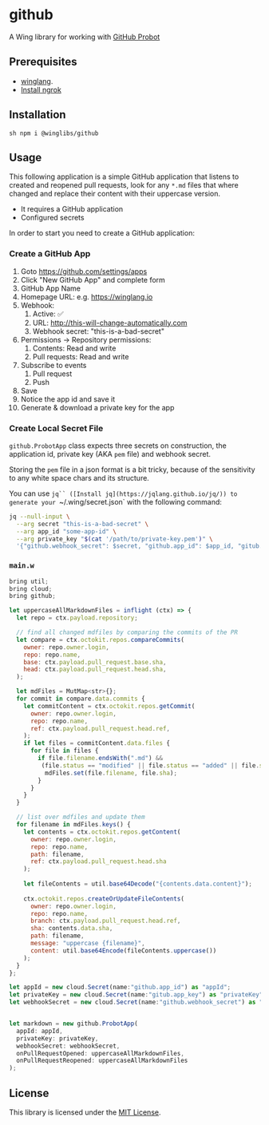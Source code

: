 # github

A Wing library for working with [GitHub Probot](https://github.com/probot/probot)


## Prerequisites

* [winglang](https://winglang.io).
* [Install ngrok](https://ngrok.com/docs/getting-started/)


## Installation

`sh
npm i @winglibs/github
`

## Usage

This following application is a simple GitHub application that listens to created and reopened 
pull requests, look for any `*.md` files that where changed and replace their content with their 
uppercase version. 

* It requires a GitHub application
* Configured secrets 

In order to start you need to create a GitHub application:

### Create a GitHub App

1. Goto https://github.com/settings/apps
2. Click "New GitHub App" and complete form
3. GitHub App Name
4. Homepage URL: e.g. https://winglang.io
5. Webhook:
   1. Active: ✅
   2. URL: http://this-will-change-automatically.com
   3. Webhook secret: "this-is-a-bad-secret"
6. Permissions -> Repository permissions:
   1. Contents: Read and write 
   2. Pull requests: Read and write
7. Subscribe to events
   1. Pull request
   2. Push
8. Save
9. Notice the app id and save it 
10. Generate & download a private key for the app 

### Create Local Secret File 

`github.ProbotApp` class expects three secrets on construction, the application id, private key (AKA `pem` file) and webhook secret.

Storing the `pem` file in a json format is a bit tricky, because of the sensitivity to any white space chars and its structure.

You can use `jq`` ([Install jq](https://jqlang.github.io/jq/)) to generate your `~/.wing/secret.json` with the following command:

```sh
jq --null-input \
  --arg secret "this-is-a-bad-secret" \
  --arg app_id "some-app-id" \
  --arg private_key "$(cat '/path/to/private-key.pem')" \
  '{"github.webhook_secret": $secret, "github.app_id": $app_id, "gitub.app_key": $private_key}' > ~/.wing/secrets.json
```

### `main.w`

```js
bring util;
bring cloud;
bring github;

let uppercaseAllMarkdownFiles = inflight (ctx) => {
  let repo = ctx.payload.repository;

  // find all changed mdfiles by comparing the commits of the PR
  let compare = ctx.octokit.repos.compareCommits(
    owner: repo.owner.login,
    repo: repo.name,
    base: ctx.payload.pull_request.base.sha,
    head: ctx.payload.pull_request.head.sha,
  );

  let mdFiles = MutMap<str>{};
  for commit in compare.data.commits {
    let commitContent = ctx.octokit.repos.getCommit(
      owner: repo.owner.login,
      repo: repo.name,
      ref: ctx.payload.pull_request.head.ref,
    );
    if let files = commitContent.data.files {
      for file in files {
        if file.filename.endsWith(".md") &&
         (file.status == "modified" || file.status == "added" || file.status == "changed") {
          mdFiles.set(file.filename, file.sha);
        }
      }
    }
  }

  // list over mdfiles and update them
  for filename in mdFiles.keys() {
    let contents = ctx.octokit.repos.getContent(
      owner: repo.owner.login,
      repo: repo.name,
      path: filename,
      ref: ctx.payload.pull_request.head.sha
    );
    
    let fileContents = util.base64Decode("{contents.data.content}");
      
    ctx.octokit.repos.createOrUpdateFileContents(
      owner: repo.owner.login,
      repo: repo.name,
      branch: ctx.payload.pull_request.head.ref,
      sha: contents.data.sha,
      path: filename,
      message: "uppercase {filename}",
      content: util.base64Encode(fileContents.uppercase())
    );    
  }
};

let appId = new cloud.Secret(name:"github.app_id") as "appId";
let privateKey = new cloud.Secret(name:"gitub.app_key") as "privateKey";
let webhookSecret = new cloud.Secret(name:"github.webhook_secret") as "webhookSecret";


let markdown = new github.ProbotApp(
  appId: appId,
  privateKey: privateKey,
  webhookSecret: webhookSecret,
  onPullRequestOpened: uppercaseAllMarkdownFiles,
  onPullRequestReopened: uppercaseAllMarkdownFiles
);

```

## License

This library is licensed under the [MIT License](./LICENSE).
